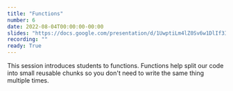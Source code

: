 ```yaml
---
title: "Functions"
number: 6
date: 2022-08-04T00:00:00-00:00
slides: "https://docs.google.com/presentation/d/1UwptiLm4lZ0Sv6w1DlIf3IvRz03igQuGfuAdGJc7QsQ/edit?usp=sharing"
recording: ""
ready: True
---
```


This session introduces students to functions. Functions help split our code into small reusable chunks so you don't need to write the same thing multiple times.